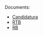 Documents:
- [Candidatura](./_pages/candidatura.md)
- [RTB](./_pages/RTB.md)
- [RB](./_pages/PB.md)
